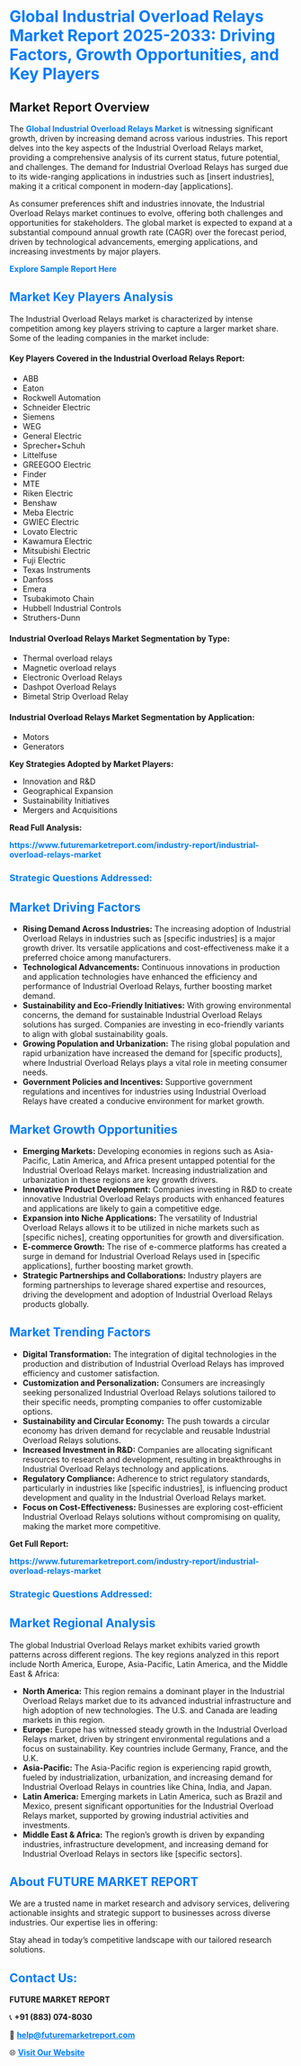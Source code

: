<h1 style="color: #007BFF;">Global Industrial Overload Relays Market Report 2025-2033: Driving Factors, Growth Opportunities, and Key Players</h1>

<section id="overview">
<h2>Market Report Overview</h2>
<p>The <a href="https://www.futuremarketreport.com/industry-report/industrial-overload-relays-market" style="color: #007BFF; text-decoration: none;"><strong>Global Industrial Overload Relays Market</strong></a> is witnessing significant growth, driven by increasing demand across various industries. This report delves into the key aspects of the Industrial Overload Relays market, providing a comprehensive analysis of its current status, future potential, and challenges. The demand for Industrial Overload Relays has surged due to its wide-ranging applications in industries such as [insert industries], making it a critical component in modern-day [applications].</p>
<p>As consumer preferences shift and industries innovate, the Industrial Overload Relays market continues to evolve, offering both challenges and opportunities for stakeholders. The global market is expected to expand at a substantial compound annual growth rate (CAGR) over the forecast period, driven by technological advancements, emerging applications, and increasing investments by major players.</p>
</section>

<section id="overview">
<p><a href="https://www.futuremarketreport.com/request-sample/reportId=63259" style="color: #007BFF; text-decoration: none;"><strong>Explore Sample Report Here</strong></a></p>
</section>

<section id="key-players">
<h2 style="color: #007BFF;">Market Key Players Analysis</h2>
<p>The Industrial Overload Relays market is characterized by intense competition among key players striving to capture a larger market share. Some of the leading companies in the market include:</p>
<h4>Key Players Covered in the Industrial Overload Relays Report:</h4>
<ul><li>ABB</li><li>Eaton</li><li>Rockwell Automation</li><li>Schneider Electric</li><li>Siemens</li><li>WEG</li><li>General Electric</li><li>Sprecher+Schuh</li><li>Littelfuse</li><li>GREEGOO Electric</li><li>Finder</li><li>MTE</li><li>Riken Electric</li><li>Benshaw</li><li>Meba Electric</li><li>GWIEC Electric</li><li>Lovato Electric</li><li>Kawamura Electric</li><li>Mitsubishi Electric</li><li>Fuji Electric</li><li>Texas Instruments</li><li>Danfoss</li><li>Emera</li><li>Tsubakimoto Chain</li><li>Hubbell Industrial Controls</li><li>Struthers-Dunn</li></ul>
<h4>Industrial Overload Relays Market Segmentation by Type:</h4>
<ul><li>Thermal overload relays</li><li>Magnetic overload relays</li><li>Electronic Overload Relays</li><li>Dashpot Overload Relays</li><li>Bimetal Strip Overload Relay</li></ul>

<h4>Industrial Overload Relays Market Segmentation by Application:</h4>
<ul><li>Motors</li><li>Generators</li></ul>
<p><strong>Key Strategies Adopted by Market Players:</strong></p>
<ul>
<li>Innovation and R&D</li>
<li>Geographical Expansion</li>
<li>Sustainability Initiatives</li>
<li>Mergers and Acquisitions</li>
</ul>
</section>

<section>
<p><strong>Read Full Analysis: </strong></p><a href="https://www.futuremarketreport.com/industry-report/industrial-overload-relays-market" style="color: #007BFF; text-decoration: none;"><strong>https://www.futuremarketreport.com/industry-report/industrial-overload-relays-market</strong></a>
<h3 style="color: #007BFF;">Strategic Questions Addressed:</h3>
</section>

<section id="driving-factors">
<h2 style="color: #007BFF;">Market Driving Factors</h2>
<ul>
<li><strong>Rising Demand Across Industries:</strong> The increasing adoption of Industrial Overload Relays in industries such as [specific industries] is a major growth driver. Its versatile applications and cost-effectiveness make it a preferred choice among manufacturers.</li>
<li><strong>Technological Advancements:</strong> Continuous innovations in production and application technologies have enhanced the efficiency and performance of Industrial Overload Relays, further boosting market demand.</li>
<li><strong>Sustainability and Eco-Friendly Initiatives:</strong> With growing environmental concerns, the demand for sustainable Industrial Overload Relays solutions has surged. Companies are investing in eco-friendly variants to align with global sustainability goals.</li>
<li><strong>Growing Population and Urbanization:</strong> The rising global population and rapid urbanization have increased the demand for [specific products], where Industrial Overload Relays plays a vital role in meeting consumer needs.</li>
<li><strong>Government Policies and Incentives:</strong> Supportive government regulations and incentives for industries using Industrial Overload Relays have created a conducive environment for market growth.</li>
</ul>
</section>

<section id="growth-opportunities">
<h2 style="color: #007BFF;">Market Growth Opportunities</h2>
<ul>
<li><strong>Emerging Markets:</strong> Developing economies in regions such as Asia-Pacific, Latin America, and Africa present untapped potential for the Industrial Overload Relays market. Increasing industrialization and urbanization in these regions are key growth drivers.</li>
<li><strong>Innovative Product Development:</strong> Companies investing in R&D to create innovative Industrial Overload Relays products with enhanced features and applications are likely to gain a competitive edge.</li>
<li><strong>Expansion into Niche Applications:</strong> The versatility of Industrial Overload Relays allows it to be utilized in niche markets such as [specific niches], creating opportunities for growth and diversification.</li>
<li><strong>E-commerce Growth:</strong> The rise of e-commerce platforms has created a surge in demand for Industrial Overload Relays used in [specific applications], further boosting market growth.</li>
<li><strong>Strategic Partnerships and Collaborations:</strong> Industry players are forming partnerships to leverage shared expertise and resources, driving the development and adoption of Industrial Overload Relays products globally.</li>
</ul>
</section>

<section id="trending-factors">
<h2 style="color: #007BFF;">Market Trending Factors</h2>
<ul>
<li><strong>Digital Transformation:</strong> The integration of digital technologies in the production and distribution of Industrial Overload Relays has improved efficiency and customer satisfaction.</li>
<li><strong>Customization and Personalization:</strong> Consumers are increasingly seeking personalized Industrial Overload Relays solutions tailored to their specific needs, prompting companies to offer customizable options.</li>
<li><strong>Sustainability and Circular Economy:</strong> The push towards a circular economy has driven demand for recyclable and reusable Industrial Overload Relays solutions.</li>
<li><strong>Increased Investment in R&D:</strong> Companies are allocating significant resources to research and development, resulting in breakthroughs in Industrial Overload Relays technology and applications.</li>
<li><strong>Regulatory Compliance:</strong> Adherence to strict regulatory standards, particularly in industries like [specific industries], is influencing product development and quality in the Industrial Overload Relays market.</li>
<li><strong>Focus on Cost-Effectiveness:</strong> Businesses are exploring cost-efficient Industrial Overload Relays solutions without compromising on quality, making the market more competitive.</li>
</ul>
</section>

<section>
<p><strong>Get Full Report: </strong></p><a href="https://www.futuremarketreport.com/industry-report/industrial-overload-relays-market" style="color: #007BFF; text-decoration: none;"><strong>https://www.futuremarketreport.com/industry-report/industrial-overload-relays-market</strong></a>
<h3 style="color: #007BFF;">Strategic Questions Addressed:</h3>
</section>


<section id="regional-analysis">
<h2 style="color: #007BFF;">Market Regional Analysis</h2>
<p>The global Industrial Overload Relays market exhibits varied growth patterns across different regions. The key regions analyzed in this report include North America, Europe, Asia-Pacific, Latin America, and the Middle East & Africa:</p>
<ul>
<li><strong>North America:</strong> This region remains a dominant player in the Industrial Overload Relays market due to its advanced industrial infrastructure and high adoption of new technologies. The U.S. and Canada are leading markets in this region.</li>
<li><strong>Europe:</strong> Europe has witnessed steady growth in the Industrial Overload Relays market, driven by stringent environmental regulations and a focus on sustainability. Key countries include Germany, France, and the U.K.</li>
<li><strong>Asia-Pacific:</strong> The Asia-Pacific region is experiencing rapid growth, fueled by industrialization, urbanization, and increasing demand for Industrial Overload Relays in countries like China, India, and Japan.</li>
<li><strong>Latin America:</strong> Emerging markets in Latin America, such as Brazil and Mexico, present significant opportunities for the Industrial Overload Relays market, supported by growing industrial activities and investments.</li>
<li><strong>Middle East & Africa:</strong> The region’s growth is driven by expanding industries, infrastructure development, and increasing demand for Industrial Overload Relays in sectors like [specific sectors].</li>
</ul>
</section>

<footer>
<h2 style="color: #007BFF;">About FUTURE MARKET REPORT</h2>
<p>We are a trusted name in market research and advisory services, delivering actionable insights and strategic support to businesses across diverse industries. Our expertise lies in offering:</p>

<p>Stay ahead in today’s competitive landscape with our tailored research solutions.</p>

<h2 style="color: #007BFF;">Contact Us:</h2>
<p><strong>FUTURE MARKET REPORT</strong></p>
<p>📞 <strong>+91 (883) 074-8030</strong></p>
<p>📧 <strong><a href="mailto:help@futuremarketreport.com" style="color: #007BFF;">help@futuremarketreport.com</a></strong></p>
<p>🌐 <strong><a href="https://www.futuremarketreport.com/" style="color: #007BFF;">Visit Our Website</a></strong></p>
</footer>